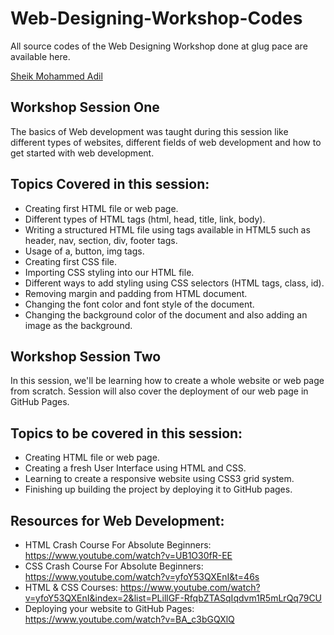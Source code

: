 # Web-Designing-Workshop-Codes
All source codes of the Web Designing Workshop done at glug pace are available here.

[Sheik Mohammed Adil](https://github.com/mohammed-adil)

## Workshop Session One
The basics of Web development was taught during this session like different types of websites, different fields of web development and how to get started with web development.

## Topics Covered in this session:
- Creating first HTML file or web page.
- Different types of HTML tags (html, head, title, link, body).
- Writing a structured HTML file using tags available in HTML5 such as header, nav, section, div, footer tags.
- Usage of a, button, img tags.
- Creating first CSS file.
- Importing CSS styling into our HTML file.
- Different ways to add styling using CSS selectors (HTML tags, class, id).
- Removing margin and padding from HTML document.
- Changing the font color and font style of the document.
- Changing the background color of the document and also adding an image as the background. 

## Workshop Session Two
In this session, we'll be learning how to create a whole website or web page from scratch. Session will also cover the deployment of our web page in GitHub Pages.

## Topics to be covered in this session:
- Creating HTML file or web page.
- Creating a fresh User Interface using HTML and CSS.
- Learning to create a responsive website using CSS3 grid system.
- Finishing up building the project by deploying it to GitHub pages.

## Resources for Web Development:
- HTML Crash Course For Absolute Beginners: https://www.youtube.com/watch?v=UB1O30fR-EE
- CSS Crash Course For Absolute Beginners: https://www.youtube.com/watch?v=yfoY53QXEnI&t=46s
- HTML & CSS Courses: https://www.youtube.com/watch?v=yfoY53QXEnI&index=2&list=PLillGF-RfqbZTASqIqdvm1R5mLrQq79CU
- Deploying your website to GitHub Pages: https://www.youtube.com/watch?v=BA_c3bGQXlQ
